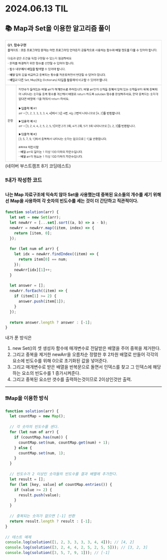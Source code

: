 # 2024.06.13 TIL

## 📚 Map과 Set을 이용한 알고리즘 풀이

![alt text](./img/image1.png)
(네이버 부스트캠프 8기 코딩테스트)

### ❗️내가 작성한 코드

#### 나는 Map 자료구조에 익숙치 않아 Set을 사용했는데 중복된 요소들의 개수를 세기 위해선 Map을 사용하여 각 숫자의 빈도수를 세는 것이 더 간단하고 직관적이다.

```js
function solution(arr) {
  let set = new Set(arr);
  let newArr = [...set].sort((a, b) => a - b);
  newArr = newArr.map((item, index) => {
    return [item, 0];
  });

  for (let num of arr) {
    let idx = newArr.findIndex((item) => {
      return item[0] == num;
    });
    newArr[idx][1]++;
  }

  let answer = [];
  newArr.forEach((item) => {
    if (item[1] >= 2) {
      answer.push(item[1]);
    }
  });

  return answer.length ? answer : [-1];
}
```

내가 푼 방식은

1. new Set()의 셋 생성자 함수에 매개변수로 전달받은 배열을 주어 중복을 제거한다.
2. 그리고 중복을 제거한 newArr을 오름차순 정렬한 후 2차원 배열로 만들어 각각의 요소에 빈도수를 위해 0으로 초기화된 값을 넣어준다.
3. 그리고 매개변수로 받은 배열을 반복문으로 돌면서 인덱스를 찾고 그 인덱스에 해당하는 요소의 빈도수를 1 증가시켜준다.
4. 그리고 중복된 요소만 갯수를 출력하는것이므로 2이상인것만 출력.

---

### ❗️Map을 이용한 방식

```js
function solution(arr) {
  let countMap = new Map();

  // 각 숫자의 빈도수를 센다.
  for (let num of arr) {
    if (countMap.has(num)) {
      countMap.set(num, countMap.get(num) + 1);
    } else {
      countMap.set(num, 1);
    }
  }

  // 빈도수가 2 이상인 숫자들의 빈도수를 결과 배열에 추가한다.
  let result = [];
  for (let [key, value] of countMap.entries()) {
    if (value >= 2) {
      result.push(value);
    }
  }

  // 중복되는 숫자가 없으면 [-1] 반환
  return result.length ? result : [-1];
}

// 테스트 예제
console.log(solution([1, 2, 3, 3, 3, 3, 4, 4])); // [4, 2]
console.log(solution([3, 2, 4, 4, 2, 5, 2, 5, 5])); // [3, 2, 3]
console.log(solution([3, 5, 7, 9, 1])); // [-1]
```
